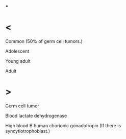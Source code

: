 # .

# <

Common
(50% of germ cell tumors.)

Adolescent

Young adult

Adult

# >

Germ cell tumor

Blood lactate dehydrogenase

High blood B human chorionic gonadotropin
(If there is syncytiotrophoblast.)
